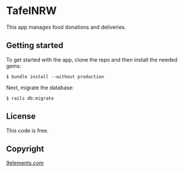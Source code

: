 # TafelNRW

This app manages food donations and deliveries.

## Getting started

To get started with the app, clone the repo and then install the needed gems:

```
$ bundle install --without production
```

Next, migrate the database:

```
$ rails db:migrate
```

## License

This code is free.

## Copyright

[9elements.com](http://9elements.com)